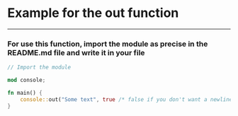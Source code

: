 # Example for the out function
---
### For use this function, import the module as precise in the README.md file and write it in your file
```rs
// Import the module

mod console;

fn main() {
    console::out("Some text", true /* false if you don't want a newline */);
}
```